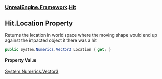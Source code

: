 ### [UnrealEngine.Framework](./UnrealEngine-Framework.md 'UnrealEngine.Framework').[Hit](./Hit.md 'UnrealEngine.Framework.Hit')
## Hit.Location Property
Returns the location in world space where the moving shape would end up against the impacted object if there was a hit  
```csharp
public System.Numerics.Vector3 Location { get; }
```
#### Property Value
[System.Numerics.Vector3](https://docs.microsoft.com/en-us/dotnet/api/System.Numerics.Vector3 'System.Numerics.Vector3')  
